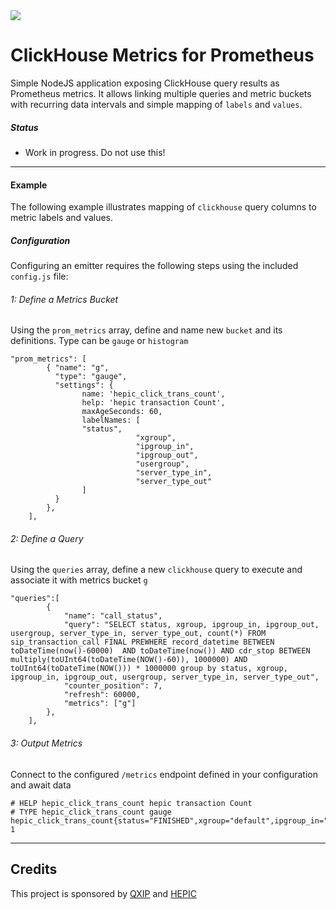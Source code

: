 <img src="https://avatars2.githubusercontent.com/u/27866033?s=200&v=4">

# ClickHouse Metrics for Prometheus
Simple NodeJS application exposing ClickHouse query results as Prometheus metrics. It allows linking multiple queries and metric buckets with recurring data intervals and simple mapping of `labels` and `values`.

##### Status
* Work in progress. Do not use this!

-------------

#### Example
The following example illustrates mapping of `clickhouse` query columns to metric labels and values.

##### Configuration
Configuring an emitter requires the following steps using the included `config.js` file:

###### 1: Define a Metrics Bucket
Using the `prom_metrics` array, define and name new `bucket` and its definitions. Type can be `gauge` or `histogram`
```
"prom_metrics": [
		{ "name": "g", 
		  "type": "gauge",
		  "settings": {
		        name: 'hepic_click_trans_count',
		        help: 'hepic transaction Count',
		        maxAgeSeconds: 60,
		        labelNames: [   
				"status",
	                        "xgroup",
	                        "ipgroup_in",
	                        "ipgroup_out",
	                        "usergroup",
	                        "server_type_in",
	                        "server_type_out"
		        ]
		  }
		},
	],
```

###### 2: Define a Query
Using the `queries` array, define a new `clickhouse` query to execute and associate it with metrics bucket `g`
```
"queries":[
		{
			"name": "call_status",
			"query": "SELECT status, xgroup, ipgroup_in, ipgroup_out, usergroup, server_type_in, server_type_out, count(*) FROM sip_transaction_call FINAL PREWHERE record_datetime BETWEEN toDateTime(now()-60000)  AND toDateTime(now()) AND cdr_stop BETWEEN multiply(toUInt64(toDateTime(NOW()-60)), 1000000) AND toUInt64(toDateTime(NOW())) * 1000000 group by status, xgroup, ipgroup_in, ipgroup_out, usergroup, server_type_in, server_type_out",
			"counter_position": 7,
			"refresh": 60000,
			"metrics": ["g"]
		},
	],
```

###### 3: Output Metrics
Connect to the configured `/metrics` endpoint defined in your configuration and await data
```
# HELP hepic_click_trans_count hepic transaction Count
# TYPE hepic_click_trans_count gauge
hepic_click_trans_count{status="FINISHED",xgroup="default",ipgroup_in="default",ipgroup_out="default",usergroup="default",server_type_in="default",server_type_out="default"} 1
```


---------

## Credits
This project is sponsored by [QXIP](https://github.com/qxip) and [HEPIC](http://hepic.tel)
